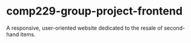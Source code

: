 # comp229-group-project-frontend
A responsive, user-oriented website dedicated to the resale of second-hand items.
